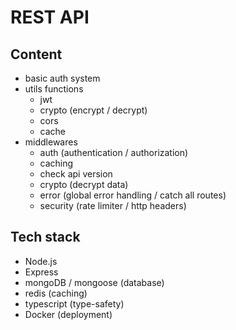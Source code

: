# REST API

## Content

- basic auth system
- utils functions
  - jwt
  - crypto (encrypt / decrypt)
  - cors
  - cache
- middlewares
  - auth (authentication / authorization)
  - caching
  - check api version
  - crypto (decrypt data)
  - error (global error handling / catch all routes)
  - security (rate limiter / http headers)

## Tech stack

- Node.js
- Express
- mongoDB / mongoose (database)
- redis (caching)
- typescript (type-safety)
- Docker (deployment)
